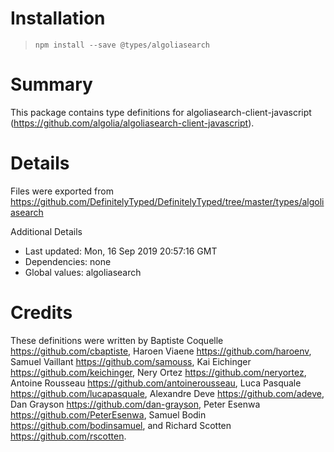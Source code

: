 # Installation
> `npm install --save @types/algoliasearch`

# Summary
This package contains type definitions for algoliasearch-client-javascript (https://github.com/algolia/algoliasearch-client-javascript).

# Details
Files were exported from https://github.com/DefinitelyTyped/DefinitelyTyped/tree/master/types/algoliasearch

Additional Details
 * Last updated: Mon, 16 Sep 2019 20:57:16 GMT
 * Dependencies: none
 * Global values: algoliasearch

# Credits
These definitions were written by Baptiste Coquelle <https://github.com/cbaptiste>, Haroen Viaene <https://github.com/haroenv>, Samuel Vaillant <https://github.com/samouss>, Kai Eichinger <https://github.com/keichinger>, Nery Ortez <https://github.com/neryortez>, Antoine Rousseau <https://github.com/antoinerousseau>, Luca Pasquale <https://github.com/lucapasquale>, Alexandre Deve <https://github.com/adeve>, Dan Grayson <https://github.com/dan-grayson>, Peter Esenwa <https://github.com/PeterEsenwa>, Samuel Bodin <https://github.com/bodinsamuel>, and Richard Scotten <https://github.com/rscotten>.
